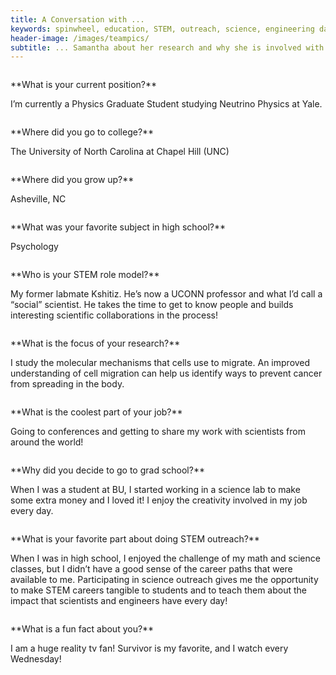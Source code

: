 ```yaml
---
title: A Conversation with ...
keywords: spinwheel, education, STEM, outreach, science, engineering day, engineering, biomedical engineering
header-image: /images/teampics/
subtitle: ... Samantha about her research and why she is involved with STEM outreach.
---
```






<div class="row">
<div class="column long-text">
<p>
**What is your current position?**

I’m currently a Physics Graduate Student studying Neutrino Physics at Yale.
</p>
</div>
</div>

<div class="row">
<div class="column long-text">
<p>
**Where did you go to college?**

The University of North Carolina at Chapel Hill (UNC)
</p>
</div>
</div>

<div class="row">
<div class="column long-text">
<p>
**Where did you grow up?**

Asheville, NC
</p>
</div>
</div>

<div class="row">
<div class="column long-text">
<p>
**What was your favorite subject in high school?**

Psychology
</p>
</div>
</div>

<div class="row">
<div class="column long-text">
<p>
**Who is your STEM role model?**

My former labmate Kshitiz. He’s now a UCONN professor and what I’d call a “social” scientist. He takes the time to get to know people and builds interesting scientific collaborations in the process!
</p>
</div>
</div>

<div class="row">
<div class="column long-text">
<p>
**What is the focus of your research?**

I study the molecular mechanisms that cells use to migrate. An improved understanding of cell migration can help us identify ways to prevent cancer from spreading in the body.
</p>
</div>
</div>

<div class="row">
<div class="column long-text">
<p>
**What is the coolest part of your job?**

Going to conferences and getting to share my work with scientists from around the world!
</p>
</div>
</div>

<div class="row">
<div class="column long-text">
<p>
**Why did you decide to go to grad school?**

When I was a student at BU, I started working in a science lab to make some extra money and I loved it! I enjoy the creativity involved in my job every day.
</p>
</div>
</div>

<div class="row">
<div class="column long-text">
<p>
**What is your favorite part about doing STEM outreach?**

When I was in high school, I enjoyed the challenge of my math and science classes, but I didn’t have a good sense of the career paths that were available to me. Participating in science outreach gives me the opportunity to make STEM careers tangible to students and to teach them about the impact that scientists and engineers have every day!
</p>
</div>
</div>

<div class="row">
<div class="column long-text">
<p>
**What is a fun fact about you?**

I am a huge reality tv fan! Survivor is my favorite, and I watch every Wednesday!
</p>
</div>
</div>